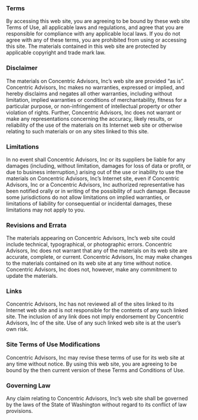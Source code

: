 ### Terms 
By accessing this web site, you are agreeing to be bound by these web site Terms of Use, all applicable laws and regulations, and agree that you are responsible for compliance with any applicable local laws. If you do not agree with any of these terms, you are prohibited from using or accessing this site. The materials contained in this web site are protected by applicable copyright and trade mark law.

### Disclaimer 
The materials on Concentric Advisors, Inc’s web site are provided “as is”. Concentric Advisors, Inc makes no warranties, expressed or implied, and hereby disclaims and negates all other warranties, including without limitation, implied warranties or conditions of merchantability, fitness for a particular purpose, or non-infringement of intellectual property or other violation of rights. Further, Concentric Advisors, Inc does not warrant or make any representations concerning the accuracy, likely results, or reliability of the use of the materials on its Internet web site or otherwise relating to such materials or on any sites linked to this site.

### Limitations
In no event shall Concentric Advisors, Inc or its suppliers be liable for any damages (including, without limitation, damages for loss of data or profit, or due to business interruption,) arising out of the use or inability to use the materials on Concentric Advisors, Inc’s Internet site, even if Concentric Advisors, Inc or a Concentric Advisors, Inc authorized representative has been notified orally or in writing of the possibility of such damage. Because some jurisdictions do not allow limitations on implied warranties, or limitations of liability for consequential or incidental damages, these limitations may not apply to you.

### Revisions and Errata 
The materials appearing on Concentric Advisors, Inc’s web site could include technical, typographical, or photographic errors. Concentric Advisors, Inc does not warrant that any of the materials on its web site are accurate, complete, or current. Concentric Advisors, Inc may make changes to the materials contained on its web site at any time without notice. Concentric Advisors, Inc does not, however, make any commitment to update the materials.

### Links 
Concentric Advisors, Inc has not reviewed all of the sites linked to its Internet web site and is not responsible for the contents of any such linked site. The inclusion of any link does not imply endorsement by Concentric Advisors, Inc of the site. Use of any such linked web site is at the user’s own risk.

### Site Terms of Use Modifications 
Concentric Advisors, Inc may revise these terms of use for its web site at any time without notice. By using this web site, you are agreeing to be bound by the then current version of these Terms and Conditions of Use.

### Governing Law 
Any claim relating to Concentric Advisors, Inc’s web site shall be governed by the laws of the State of Washington without regard to its conflict of law provisions.
